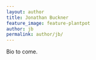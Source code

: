 ```yaml
---
layout: author
title: Jonathan Buckner
feature_image: feature-plantpot
author: jb
permalink: author/jb/
---
```


Bio to come.
